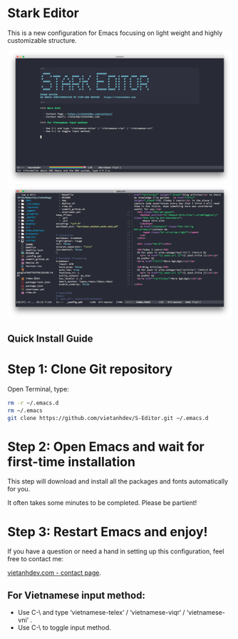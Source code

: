 # Stark Editor
This is a new configuration for Emacs focusing on light weight and highly customizable structure.

![Stark editor](screenshot/screenshot1.png)
![Stark editor](screenshot/screenshot2.png)

## Quick Install Guide

# Step 1: Clone Git repository

Open Terminal, type:

~~~ bash
rm -r ~/.emacs.d
rm ~/.emacs
git clone https://github.com/vietanhdev/S-Editor.git ~/.emacs.d
~~~

# Step 2: Open Emacs and wait for first-time installation

This step will download and install all the packages and fonts automatically for you.

It often takes some minutes to be completed. Please be partient!

# Step 3: Restart Emacs and enjoy!

If you have a question or need a hand in setting up this configuration, feel free to contact me:

[vietanhdev.com - contact page](https://vietanhdev.com/contact/).

## For Vietnamese input method:

- Use C-\ and type ‘vietnamese-telex‘ / ‘vietnamese-viqr‘ / ‘vietnamese-vni‘ .
- Use C-\ to toggle input method.
